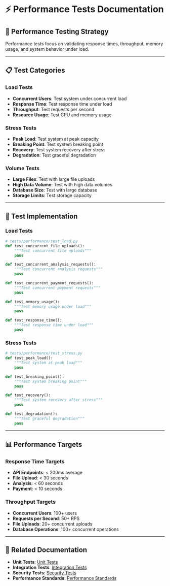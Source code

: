 # ⚡ **Performance Tests Documentation**

## 🎯 **Performance Testing Strategy**

Performance tests focus on validating response times, throughput, memory usage, and system behavior under load.

---

## 📋 **Test Categories**

### **Load Tests**
- **Concurrent Users**: Test system under concurrent load
- **Response Time**: Test response time under load
- **Throughput**: Test requests per second
- **Resource Usage**: Test CPU and memory usage

### **Stress Tests**
- **Peak Load**: Test system at peak capacity
- **Breaking Point**: Test system breaking point
- **Recovery**: Test system recovery after stress
- **Degradation**: Test graceful degradation

### **Volume Tests**
- **Large Files**: Test with large file uploads
- **High Data Volume**: Test with high data volumes
- **Database Size**: Test with large database
- **Storage Limits**: Test storage capacity

---

## 🧪 **Test Implementation**

### **Load Tests**
```python
# tests/performance/test_load.py
def test_concurrent_file_uploads():
    """Test concurrent file uploads"""
    pass

def test_concurrent_analysis_requests():
    """Test concurrent analysis requests"""
    pass

def test_concurrent_payment_requests():
    """Test concurrent payment requests"""
    pass

def test_memory_usage():
    """Test memory usage under load"""
    pass

def test_response_time():
    """Test response time under load"""
    pass
```

### **Stress Tests**
```python
# tests/performance/test_stress.py
def test_peak_load():
    """Test system at peak load"""
    pass

def test_breaking_point():
    """Test system breaking point"""
    pass

def test_recovery():
    """Test system recovery after stress"""
    pass

def test_degradation():
    """Test graceful degradation"""
    pass
```

---

## 📊 **Performance Targets**

### **Response Time Targets**
- **API Endpoints**: < 200ms average
- **File Upload**: < 30 seconds
- **Analysis**: < 60 seconds
- **Payment**: < 10 seconds

### **Throughput Targets**
- **Concurrent Users**: 100+ users
- **Requests per Second**: 50+ RPS
- **File Uploads**: 20+ concurrent uploads
- **Database Operations**: 100+ concurrent operations

---

## 🔗 **Related Documentation**
- **Unit Tests**: [Unit Tests](unit-tests.md)
- **Integration Tests**: [Integration Tests](integration-tests.md)
- **Security Tests**: [Security Tests](security-tests.md)
- **Performance Standards**: [Performance Standards](../standards/DEVELOPMENT_STANDARDS.md#performance-standards)
